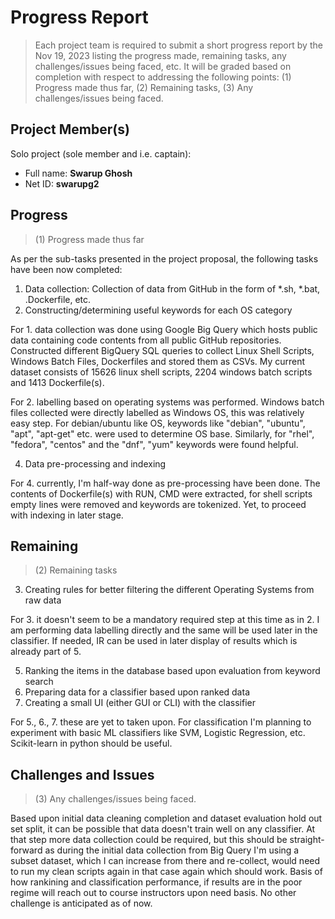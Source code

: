 # Progress Report

> Each project team is required to submit a short progress report by the Nov 19, 2023 listing the progress made, remaining tasks, any challenges/issues being faced, etc. It will be graded based on completion with respect to addressing the following points: (1) Progress made thus far, (2) Remaining tasks, (3) Any challenges/issues being faced.

## Project Member(s)

Solo project (sole member and i.e. captain):

- Full name: **Swarup Ghosh**
- Net ID: **swarupg2**

## Progress

> (1) Progress made thus far

As per the sub-tasks presented in the project proposal, the following tasks have been now completed:

1. Data collection: Collection of data from GitHub in the form of *.sh, *.bat, .Dockerfile, etc.
2. Constructing/determining useful keywords for each OS category

For 1. data collection was done using Google Big Query which hosts public data containing code contents from all public GitHub repositories. Constructed different BigQuery SQL queries to collect Linux Shell Scripts, Windows Batch Files, Dockerfiles and stored them as CSVs. My current dataset consists of 15626 linux shell scripts, 2204 windows batch scripts and 1413 Dockerfile(s).

For 2. labelling based on operating systems was performed. Windows batch files collected were directly labelled as Windows OS, this was relatively easy step. For debian/ubuntu like OS, keywords like "debian", "ubuntu", "apt", "apt-get" etc. were used to determine OS base. Similarly, for "rhel", "fedora", "centos" and the "dnf", "yum" keywords were found helpful. 

4. Data pre-processing and indexing

For 4. currently, I'm half-way done as pre-processing have been done. The contents of Dockerfile(s) with RUN, CMD were extracted, for shell scripts empty lines were removed and keywords are tokenized. Yet, to proceed with indexing in later stage.


## Remaining

> (2) Remaining tasks

3. Creating rules for better filtering the different Operating Systems from raw data

For 3. it doesn't seem to be a mandatory required step at this time as in 2. I am performing data labelling directly and the same will be used later in the classifier. If needed, IR can be used in later display of results which is already part of 5.

5. Ranking the items in the database based upon evaluation from keyword search
6. Preparing data for a classifier based upon ranked data
7. Creating a small UI (either GUI or CLI) with the classifier

For 5., 6., 7. these are yet to taken upon. For classification I'm planning to experiment with basic ML classifiers like SVM, Logistic Regression, etc. Scikit-learn in python should be useful.

## Challenges and Issues

> (3) Any challenges/issues being faced.

Based upon initial data cleaning completion and dataset evaluation hold out set split, it can be possible that data doesn't train well on any classifier. At that step more data collection could be required, but this should be straight-forward as during the initial data collection from Big Query I'm using a subset dataset, which I can increase from there and re-collect, would need to run my clean scripts again in that case again which should work. Basis of how rankining and classification performance, if results are in the poor regime will reach out to course instructors upon need basis. No other challenge is anticipated as of now.
